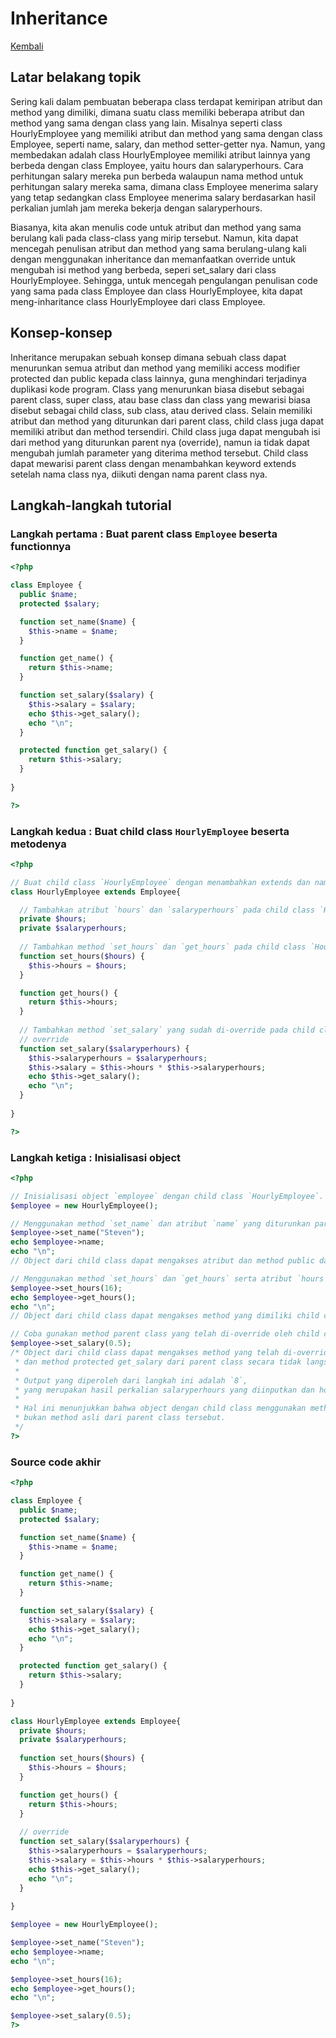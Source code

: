 # Inheritance

[Kembali](readme.md)

## Latar belakang topik

Sering kali dalam pembuatan beberapa class terdapat kemiripan atribut dan method yang dimiliki, dimana suatu class memiliki beberapa atribut dan method yang sama dengan class yang lain. Misalnya seperti class HourlyEmployee yang memiliki atribut dan method yang sama dengan class Employee, seperti name, salary, dan method setter-getter nya. Namun, yang membedakan adalah class HourlyEmployee memiliki atribut lainnya yang berbeda dengan class Employee, yaitu hours dan salaryperhours. Cara perhitungan salary mereka pun berbeda walaupun nama method untuk perhitungan salary mereka sama, dimana class Employee menerima salary yang tetap sedangkan class Employee menerima salary berdasarkan hasil perkalian jumlah jam mereka bekerja dengan salaryperhours.

Biasanya, kita akan menulis code untuk atribut dan method yang sama berulang kali pada class-class yang mirip tersebut. Namun, kita dapat mencegah penulisan atribut dan method yang sama berulang-ulang kali dengan menggunakan inheritance dan memanfaatkan override untuk mengubah isi method yang berbeda, seperi set_salary dari class HourlyEmployee. Sehingga, untuk mencegah pengulangan penulisan code yang sama pada class Employee dan class HourlyEmployee, kita dapat meng-inharitance class HourlyEmployee dari class Employee.

## Konsep-konsep

Inheritance merupakan sebuah konsep dimana sebuah class dapat menurunkan semua atribut dan method yang memiliki access modifier protected dan public kepada class lainnya, guna menghindari terjadinya duplikasi kode program. Class yang menurunkan biasa disebut sebagai parent class, super class, atau base class dan class yang mewarisi biasa disebut sebagai child class, sub class, atau derived class. Selain memiliki atribut dan method yang diturunkan dari parent class, child class juga dapat memiliki atribut dan method tersendiri. Child class juga dapat mengubah isi dari method yang diturunkan parent nya (override), namun ia tidak dapat mengubah jumlah parameter yang diterima method tersebut. Child class dapat mewarisi parent class dengan menambahkan keyword extends setelah nama class nya, diikuti dengan nama parent class nya.

## Langkah-langkah tutorial

### Langkah pertama : Buat parent class `Employee` beserta functionnya

```php
<?php

class Employee {
  public $name;
  protected $salary;

  function set_name($name) {
    $this->name = $name;
  }

  function get_name() {
    return $this->name;
  }

  function set_salary($salary) {
    $this->salary = $salary;
    echo $this->get_salary();
    echo "\n";
  }

  protected function get_salary() {
    return $this->salary;
  }
  
}

?>
```

### Langkah kedua : Buat child class `HourlyEmployee` beserta metodenya

```php
<?php

// Buat child class `HourlyEmployee` dengan menambahkan extends dan nama parent class di samping nama class nya.
class HourlyEmployee extends Employee{

  // Tambahkan atribut `hours` dan `salaryperhours` pada child class `HourlyEmployee`. 
  private $hours;
  private $salaryperhours;  
  
  // Tambahkan method `set_hours` dan `get_hours` pada child class `HourlyEmployee`.
  function set_hours($hours) {
    $this->hours = $hours;
  }

  function get_hours() {
    return $this->hours;
  }
  
  // Tambahkan method `set_salary` yang sudah di-override pada child class `HourlyEmployee`. 
  // override
  function set_salary($salaryperhours) {
    $this->salaryperhours = $salaryperhours;
    $this->salary = $this->hours * $this->salaryperhours;
    echo $this->get_salary();
    echo "\n";
  }
  
}

?>
```


### Langkah ketiga : Inisialisasi object

```php
<?php

// Inisialisasi object `employee` dengan child class `HourlyEmployee`.
$employee = new HourlyEmployee();

// Menggunakan method `set_name` dan atribut `name` yang diturunkan parent class.
$employee->set_name("Steven");
echo $employee->name;
echo "\n";
// Object dari child class dapat mengakses atribut dan method public dari parent class.

// Menggunakan method `set_hours` dan `get_hours` serta atribut `hours` melalui kedua method yang dimiliki child class tersebut.
$employee->set_hours(16);
echo $employee->get_hours();
echo "\n";
// Object dari child class dapat mengakses method yang dimiliki child class sendiri beserta atributnya secara tidak langsung.

// Coba gunakan method parent class yang telah di-override oleh child class.
$employee->set_salary(0.5);
/* Object dari child class dapat mengakses method yang telah di-override dari parent class
 * dan method protected get_salary dari parent class secara tidak langsung.
 *
 * Output yang diperoleh dari langkah ini adalah `8`,
 * yang merupakan hasil perkalian salaryperhours yang diinputkan dan hours yang telah di-set sebelumnya.
 *
 * Hal ini menunjukkan bahwa object dengan child class menggunakan method yang telah di-override,
 * bukan method asli dari parent class tersebut.
 */
?>
```

### Source code akhir

```php
<?php

class Employee {
  public $name;
  protected $salary;

  function set_name($name) {
    $this->name = $name;
  }

  function get_name() {
    return $this->name;
  }

  function set_salary($salary) {
    $this->salary = $salary;
    echo $this->get_salary();
    echo "\n";
  }

  protected function get_salary() {
    return $this->salary;
  }
  
}

class HourlyEmployee extends Employee{
  private $hours;
  private $salaryperhours;  
  
  function set_hours($hours) {
    $this->hours = $hours;
  }

  function get_hours() {
    return $this->hours;
  }
   
  // override
  function set_salary($salaryperhours) {
    $this->salaryperhours = $salaryperhours;
    $this->salary = $this->hours * $this->salaryperhours;
    echo $this->get_salary();
    echo "\n";
  }
  
}

$employee = new HourlyEmployee();

$employee->set_name("Steven");
echo $employee->name;
echo "\n";

$employee->set_hours(16);
echo $employee->get_hours();
echo "\n";

$employee->set_salary(0.5);
?>
```
